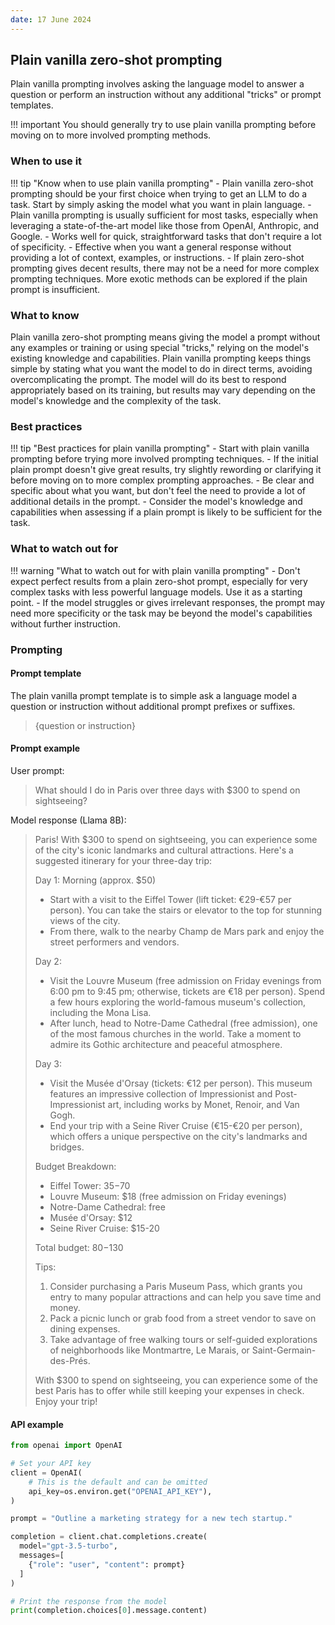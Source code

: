 ```yaml
---
date: 17 June 2024
---
```


## Plain vanilla zero-shot prompting
Plain vanilla prompting involves asking the language model to answer a question or perform an instruction without any additional "tricks" or prompt templates.

!!! important
    You should generally try to use plain vanilla prompting before moving on to more involved prompting methods.

### When to use it
!!! tip "Know when to use plain vanilla prompting"
    - Plain vanilla zero-shot prompting should be your first choice when trying to get an LLM to do a task. Start by simply asking the model what you want in plain language.
    - Plain vanilla prompting is usually sufficient for most tasks, especially when leveraging a state-of-the-art model like those from OpenAI, Anthropic, and Google.
    - Works well for quick, straightforward tasks that don't require a lot of specificity.
    - Effective when you want a general response without providing a lot of context, examples, or instructions.
    - If plain zero-shot prompting gives decent results, there may not be a need for more complex prompting techniques. More exotic methods can be explored if the plain prompt is insufficient.

### What to know
Plain vanilla zero-shot prompting means giving the model a prompt without any examples or training or using special "tricks," relying on the model's existing knowledge and capabilities. Plain vanilla prompting keeps things simple by stating what you want the model to do in direct terms, avoiding overcomplicating the prompt. The model will do its best to respond appropriately based on its training, but results may vary depending on the model's knowledge and the complexity of the task.

### Best practices
!!! tip "Best practices for plain vanilla prompting"
    - Start with plain vanilla prompting before trying more involved prompting techniques.
    - If the initial plain prompt doesn't give great results, try slightly rewording or clarifying it before moving on to more complex prompting approaches.
    - Be clear and specific about what you want, but don't feel the need to provide a lot of additional details in the prompt.
    - Consider the model's knowledge and capabilities when assessing if a plain prompt is likely to be sufficient for the task.

### What to watch out for
!!! warning "What to watch out for with plain vanilla prompting"
    - Don't expect perfect results from a plain zero-shot prompt, especially for very complex tasks with less powerful language models. Use it as a starting point.
    - If the model struggles or gives irrelevant responses, the prompt may need more specificity or the task may be beyond the model's capabilities without further instruction.

### Prompting
#### Prompt template
The plain vanilla prompt template is to simple ask a language model a question or instruction without additional prompt prefixes or suffixes.
> {question or instruction} <br>

#### Prompt example
User prompt:
> What should I do in Paris over three days with $300 to spend on sightseeing?

Model response (Llama 8B):
> Paris! With $300 to spend on sightseeing, you can experience some of the 
> city's iconic landmarks and cultural attractions. Here's a suggested 
> itinerary for your three-day trip:
> 
> Day 1: Morning (approx. $50)
> 
> * Start with a visit to the Eiffel Tower (lift ticket: €29-€57 per 
> person). You can take the stairs or elevator to the top for stunning views 
> of the city.
> * From there, walk to the nearby Champ de Mars park and enjoy the street 
> performers and vendors.
> 
> Day 2:
> 
> * Visit the Louvre Museum (free admission on Friday evenings from 6:00 pm 
> to 9:45 pm; otherwise, tickets are €18 per person). Spend a few hours 
> exploring the world-famous museum's collection, including the Mona Lisa.
> * After lunch, head to Notre-Dame Cathedral (free admission), one of the 
> most famous churches in the world. Take a moment to admire its Gothic 
> architecture and peaceful atmosphere.
> 
> Day 3:
> 
> * Visit the Musée d'Orsay (tickets: €12 per person). This museum features 
> an impressive collection of Impressionist and Post-Impressionist art, 
> including works by Monet, Renoir, and Van Gogh.
> * End your trip with a Seine River Cruise (€15-€20 per person), which 
> offers a unique perspective on the city's landmarks and bridges.
> 
> Budget Breakdown:
> 
> * Eiffel Tower: $35-$70
> * Louvre Museum: $18 (free admission on Friday evenings)
> * Notre-Dame Cathedral: free
> * Musée d'Orsay: $12
> * Seine River Cruise: $15-20
> 
> Total budget: $80-$130
> 
> Tips:
> 
> 1. Consider purchasing a Paris Museum Pass, which grants you entry to many 
> popular attractions and can help you save time and money.
> 2. Pack a picnic lunch or grab food from a street vendor to save on dining 
> expenses.
> 3. Take advantage of free walking tours or self-guided explorations of 
> neighborhoods like Montmartre, Le Marais, or Saint-Germain-des-Prés.
> 
> With $300 to spend on sightseeing, you can experience some of the best 
> Paris has to offer while still keeping your expenses in check. Enjoy your 
> trip!

#### API example
```python
from openai import OpenAI

# Set your API key
client = OpenAI(
    # This is the default and can be omitted
    api_key=os.environ.get("OPENAI_API_KEY"),
)

prompt = "Outline a marketing strategy for a new tech startup."

completion = client.chat.completions.create(
  model="gpt-3.5-turbo",
  messages=[
    {"role": "user", "content": prompt}
  ]
)

# Print the response from the model
print(completion.choices[0].message.content)
```